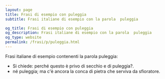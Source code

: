 ```yaml
---
layout: page
title: Frasi di esempio con puleggia 
subtitle: Frasi italiane di esempio con la parola  puleggia

og_title: Frasi di esempio con puleggia 
og_description: Frasi italiane di esempio con la parola  puleggia
og_type: website
permalink: /frasi/p/puleggia.html
---
```


Frasi italiane di esempio contenenti la parola puleggia:


- Si chiede: perché questo è privo di secchio e di puleggia?.
- né puleggia; ma c'è ancora la conca di pietra che serviva da sfioratore.
